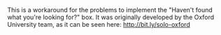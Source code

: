 This is a workaround for the problems to implement the "Haven't found what you're looking for?" box. It was 
originally developed by the Oxford University team, as it can be seen here: http://bit.ly/solo-oxford



